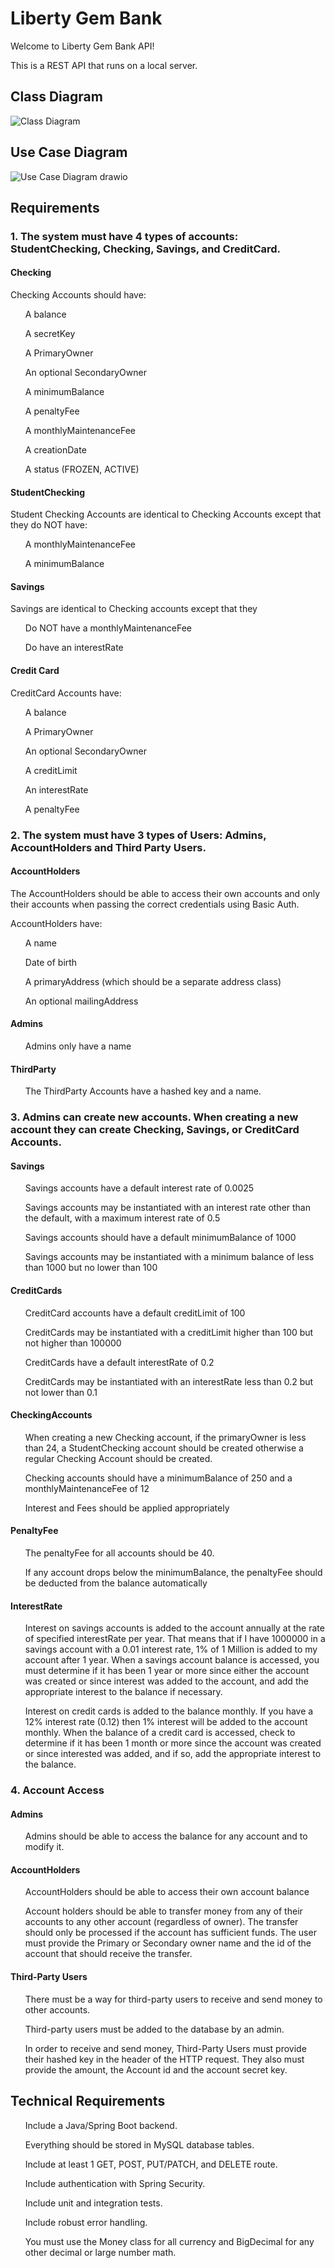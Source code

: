 # Liberty Gem Bank

Welcome to Liberty Gem Bank API!

This is a REST API that runs on a local server. 

<h2>Class Diagram</h2>

![Class Diagram](https://user-images.githubusercontent.com/108625085/196240022-c713b314-8a56-44b1-9ac7-1022183c5328.png)

<h2>Use Case Diagram</h2>

![Use Case Diagram drawio](https://user-images.githubusercontent.com/108625085/196437182-24db0acf-618a-4645-9ae1-eb45dbd0b707.png)

<h2>Requirements</h2>


<h3>1. The system must have 4 types of accounts: StudentChecking, Checking, Savings, and CreditCard.</h3>

<h4>Checking</h4>


Checking Accounts should have:

<ul>A balance</ul>
<ul>A secretKey</ul>
<ul>A PrimaryOwner</ul>
<ul>An optional SecondaryOwner</ul>
<ul>A minimumBalance</ul>
<ul>A penaltyFee</ul>
<ul>A monthlyMaintenanceFee</ul>
<ul>A creationDate</ul>
<ul>A status (FROZEN, ACTIVE)</ul>

<h4>StudentChecking</h4>


Student Checking Accounts are identical to Checking Accounts except that they do NOT have:

<ul>A monthlyMaintenanceFee</ul>
<ul>A minimumBalance</ul>

<h4>Savings</h4>


Savings are identical to Checking accounts except that they

<ul>Do NOT have a monthlyMaintenanceFee</ul>
<ul>Do have an interestRate</ul>

<h4>Credit Card</h4>


CreditCard Accounts have:

<ul>A balance</ul>
<ul>A PrimaryOwner</ul>
<ul>An optional SecondaryOwner</ul>
<ul>A creditLimit</ul>
<ul>An interestRate</ul>
<ul>A penaltyFee</ul>

<h3>2. The system must have 3 types of Users: Admins, AccountHolders and Third Party Users.</h3>

<h4>AccountHolders</h4>


The AccountHolders should be able to access their own accounts and only their accounts when passing the correct credentials using Basic Auth. 

AccountHolders have:

<ul>A name</ul>
<ul>Date of birth</ul>
<ul>A primaryAddress (which should be a separate address class)</ul>
<ul>An optional mailingAddress</ul>

<h4>Admins</h4>


<ul>Admins only have a name</ul>


<h4>ThirdParty</h4>


<ul>The ThirdParty Accounts have a hashed key and a name.</ul>


<h3>3. Admins can create new accounts. When creating a new account they can create Checking, Savings, or CreditCard Accounts.</h3>

<h4>Savings</h4>


<ul>Savings accounts have a default interest rate of 0.0025</ul>
<ul>Savings accounts may be instantiated with an interest rate other than the default, with a maximum interest rate of 0.5</ul>
<ul>Savings accounts should have a default minimumBalance of 1000</ul>
<ul>Savings accounts may be instantiated with a minimum balance of less than 1000 but no lower than 100</ul>

<h4>CreditCards</h4>


<ul>CreditCard accounts have a default creditLimit of 100</ul>
<ul>CreditCards may be instantiated with a creditLimit higher than 100 but not higher than 100000</ul>
<ul>CreditCards have a default interestRate of 0.2</ul>
<ul>CreditCards may be instantiated with an interestRate less than 0.2 but not lower than 0.1</ul>

<h4>CheckingAccounts</h4>


<ul>When creating a new Checking account, if the primaryOwner is less than 24, a StudentChecking account should be created otherwise a regular Checking Account should be created.</ul>
<ul>Checking accounts should have a minimumBalance of 250 and a monthlyMaintenanceFee of 12</ul>

<ul>Interest and Fees should be applied appropriately</ul>

<h4>PenaltyFee</h4>


<ul>The penaltyFee for all accounts should be 40.</ul>
<ul>If any account drops below the minimumBalance, the penaltyFee should be deducted from the balance automatically</ul>

<h4>InterestRate</h4>


<ul>Interest on savings accounts is added to the account annually at the rate of specified interestRate per year. That means that if I have 1000000 in a savings account with a 0.01 interest rate, 1% of 1 Million is added to my account after 1 year. When a savings account balance is accessed, you must determine if it has been 1 year or more since either the account was created or since interest was added to the account, and add the appropriate interest to the balance if necessary.</ul>

<ul>Interest on credit cards is added to the balance monthly. If you have a 12% interest rate (0.12) then 1% interest will be added to the account monthly. When the balance of a credit card is accessed, check to determine if it has been 1 month or more since the account was created or since interested was added, and if so, add the appropriate interest to the balance.</ul>


<h3>4. Account Access</h3>

<h4>Admins</h4>


<ul>Admins should be able to access the balance for any account and to modify it.</ul>

<h4>AccountHolders</h4>


<ul>AccountHolders should be able to access their own account balance</ul>
<ul>Account holders should be able to transfer money from any of their accounts to any other account (regardless of owner). The transfer should only be processed if the account has sufficient funds. The user must provide the Primary or Secondary owner name and the id of the account that should receive the transfer.</ul>

<h4>Third-Party Users</h4>


<ul>There must be a way for third-party users to receive and send money to other accounts.</ul>
<ul>Third-party users must be added to the database by an admin.</ul>
<ul>In order to receive and send money, Third-Party Users must provide their hashed key in the header of the HTTP request. They also must provide the amount, the Account id and the account secret key.</ul>

<h2>Technical Requirements</h2>
<ul>Include a Java/Spring Boot backend.</ul>
<ul>Everything should be stored in MySQL database tables.</ul>
<ul>Include at least 1 GET, POST, PUT/PATCH, and DELETE route.</ul>
<ul>Include authentication with Spring Security.</ul>
<ul>Include unit and integration tests.</ul>
<ul>Include robust error handling.</ul>
<ul>You must use the Money class for all currency and BigDecimal for any other decimal or large number math.</ul>
